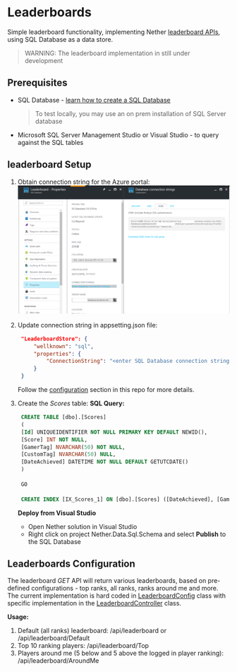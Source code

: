 # Leaderboards

Simple leaderboard functionality, implementing Nether [leaderboard APIs](api/leaderboard), using SQL Database as a data store.

> WARNING: The leaderboard implementation in still under development

## Prerequisites
* SQL Database - [learn how to create a SQL Database](https://docs.microsoft.com/en-us/azure/sql-database/sql-database-get-started)
  > To test locally, you may use an on prem installation of SQL Server database
* Microsoft SQL Server Management Studio or Visual Studio - to query against the SQL tables

## leaderboard Setup
1. Obtain connection string for the Azure portal:
   ![Connection String](images/leaderboard/connstr.png)
2. Update connection string in appsetting.json file:
   ```json
    "LeaderboardStore": {
        "wellknown": "sql",
        "properties": {
            "ConnectionString": "<enter SQL Database connection string>"
        }
    }
   ```     
   Follow the [configuration](configuration.md) section in this repo for more details.

3. Create the _Scores_ table:
   **SQL Query:**
   
   ```sql
	CREATE TABLE [dbo].[Scores]
	(
	[Id] UNIQUEIDENTIFIER NOT NULL PRIMARY KEY DEFAULT NEWID(), 
    [Score] INT NOT NULL, 
    [GamerTag] NVARCHAR(50) NOT NULL, 
    [CustomTag] NVARCHAR(50) NULL, 
    [DateAchieved] DATETIME NOT NULL DEFAULT GETUTCDATE() 
	)

	GO

	CREATE INDEX [IX_Scores_1] ON [dbo].[Scores] ([DateAchieved], [GamerTag], [Score] DESC)
   ```
   **Deploy from Visual Studio**
    - Open Nether solution in Visual Studio
	- Right click on project Nether.Data.Sql.Schema	and select **Publish** to the SQL Database

## Leaderboards Configuration
The leaderboard _GET_ API will return various leaderboards, based on pre-defined configurations - top ranks, all ranks, ranks around me and more.
The current implementation is hard coded in [LeaderboardConfig](https://github.com/navalev/nether/blob/master/src/Nether.Web/Features/Leaderboard/Configuration/LeaderboardConfig.cs) class with specific implementation in the [LeaderboardController](https://github.com/navalev/nether/blob/master/src/Nether.Web/Features/Leaderboard/LeaderboardController.cs) class.

**Usage:**

1. Default (all ranks) leaderboard: /api/leaderboard or /api/leaderboard/Default
2. Top 10 ranking players: /api/leaderboard/Top
3. Players around me (5 below and 5 above the logged in player ranking): /api/leaderboard/AroundMe   



